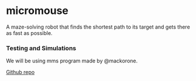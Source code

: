 # micromouse
A maze-solving robot that finds the shortest path to its target and gets there as fast as possible.

### Testing and Simulations
We will be using mms program made by @mackorone.

[Github repo](https://github.com/mackorone/mms)
